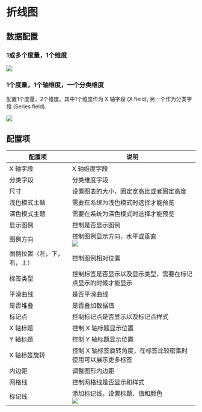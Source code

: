 # 折线图

## 数据配置

### 1或多个度量，1个维度

![](https://static-docs.nocobase.com/202410091022965.png)

### 1个度量，1个轴维度，一个分类维度

配置1个度量，2个维度。其中1个维度作为 X 轴字段 (X field), 另一个作为分类字段 (Series field).

![](https://static-docs.nocobase.com/202410091029410.png)

## 配置项

| 配置项                     | 说明                                                                                          |
| -------------------------- | --------------------------------------------------------------------------------------------- |
| X 轴字段                   | X 轴维度字段                                                                                  |
| 分类字段                   | 分类维度字段                                                                                  |
| 尺寸                       | 设置图表的大小，固定宽高比或者固定高度                                                        |
| 浅色模式主题               | 需要在系统为浅色模式时选择才能预览                                                            |
| 深色模式主题               | 需要在系统为深色模式时选择才能预览                                                            |
| 显示图例                   | 控制是否显示图例                                                                              |
| 图例方向                   | 控制图例显示方向，水平或垂直<br />![](https://static-docs.nocobase.com/202410091050074.png)   |
| 图例位置（左，下，右，上） | 控制图例相对位置                                                                              |
| 标签类型                   | 控制标签是否显示以及显示类型，需要在标记点显示的时候才能显示                                  |
| 平滑曲线                   | 是否平滑曲线                                                                                  |
| 是否堆叠                   | 是否叠加数据值                                                                                |
| 标记点                     | 控制标记点是否显示以及标记点样式                                                              |
| X 轴标题                   | 控制 X 轴标题显示位置                                                                         |
| Y 轴标题                   | 控制 Y 轴标题显示位置                                                                         |
| X 轴标签旋转               | 控制 X 轴标签旋转角度，在标签比较密集时使用可以展示更多标签                                   |
| 内边距                     | 调整图形内边距                                                                                |
| 网格线                     | 控制网格线是否显示和样式                                                                      |
| 标记线                     | 添加标记线，设置标题、值和颜色<br />![](https://static-docs.nocobase.com/202410091051511.png) |
